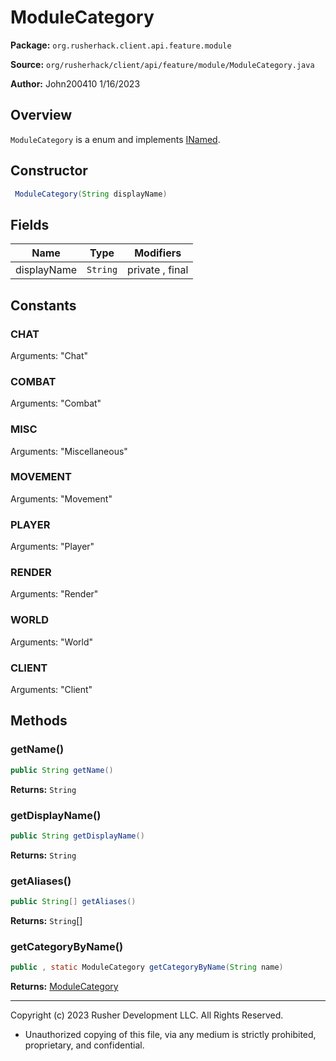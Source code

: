 # ModuleCategory

**Package:** `org.rusherhack.client.api.feature.module`

**Source:** `org/rusherhack/client/api/feature/module/ModuleCategory.java`

**Author:** John200410 1/16/2023



## Overview

`ModuleCategory` is a enum and implements [INamed](INamed.md).

## Constructor

```java
 ModuleCategory(String displayName)
```

## Fields

| Name | Type | Modifiers |
|------|------|----------|
| displayName | `String` | private , final |


## Constants

### CHAT

Arguments: "Chat"

### COMBAT

Arguments: "Combat"

### MISC

Arguments: "Miscellaneous"

### MOVEMENT

Arguments: "Movement"

### PLAYER

Arguments: "Player"

### RENDER

Arguments: "Render"

### WORLD

Arguments: "World"

### CLIENT

Arguments: "Client"

## Methods

### getName()

```java
public String getName()
```

**Returns:** `String`

### getDisplayName()

```java
public String getDisplayName()
```

**Returns:** `String`

### getAliases()

```java
public String[] getAliases()
```

**Returns:** `String`[]

### getCategoryByName()

```java
public , static ModuleCategory getCategoryByName(String name)
```

**Returns:** [ModuleCategory](ModuleCategory.md)

---

Copyright (c) 2023 Rusher Development LLC. All Rights Reserved.
* Unauthorized copying of this file, via any medium is strictly prohibited, proprietary, and confidential.
